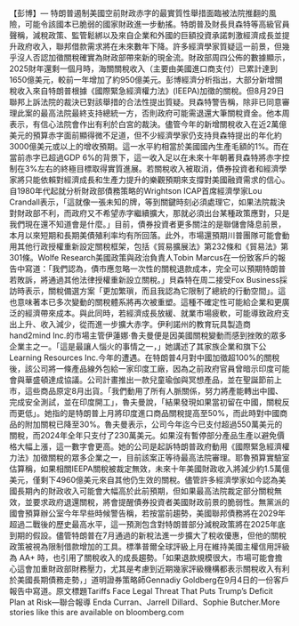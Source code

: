 【彭博】— 特朗普遏制美國空前財政赤字的最實質性舉措面臨被法院推翻的風險，可能令該國本已脆弱的國家財政進一步動搖。特朗普及財長貝森特等高級官員聲稱，減稅政策、監管鬆綁以及來自企業和外國的巨額投資承諾刺激經濟成長並提升政府收入，聯邦借款需求將在未來數年下降。許多經濟學家質疑這一前景，但幾乎沒人否認加徵關稅確實為財政部帶來新的現金流。財政部周四公佈的數據顯示，2025財年還剩一個月時，海關關稅收入（主要由美國進口商支付）已累計達到1650億美元，較前一年增加了約950億美元。彭博經濟分析指出，大部分新增關稅收入來自特朗普根據《國際緊急經濟權力法》(IEEPA)加徵的關稅。但8月29日聯邦上訴法院的裁決已對該舉措的合法性提出質疑。貝森特警告稱，除非已同意審理此案的最高法院最終支持總統一方，否則政府可能需退還大筆關稅資金。他本周表示，有信心法院會作出有利於白宮的裁決。儘管今年的新增關稅收入在近2萬億美元的預算赤字面前顯得微不足道，但不少經濟學家仍支持貝森特提出的年化約3000億美元或以上的增收預期。這一水平約相當於美國國內生產毛額的1%。而在當前赤字已超過GDP 6%的背景下，這一收入足以在未來十年朝著貝森特將赤字控制在3%左右的終極目標取得實質進展。若關稅收入被取消，債券投資者和經濟學家將只能依賴對經濟成長和生產力提升的樂觀預期來支撐對美國融資需求的信心。自1980年代起就分析財政部債務策略的Wrightson ICAP首席經濟學家Lou Crandall表示，「這就像一張未知的牌，等到關鍵時刻必須處理它，如果法院裁決對財政部不利，而政府又不希望赤字繼續擴大，那就必須出台某種政策應對，只是我們現在還不知道會是什麼。」目前，債券投資者更多關注的是聯儲會降息前景，本月以來短期和長期美債殖利率均有所回落。此外，市場還預期川普團隊可能會動用其他行政授權重新設定關稅框架，包括《貿易擴展法》第232條和《貿易法》第301條。Wolfe Research美國政策與政治負責人Tobin Marcus在一份致客戶的報告中寫道：「我們認為，債市應忽略一次性的關稅退款成本，完全可以預期特朗普若敗訴，將通過其他法律授權重新設立關稅。」貝森特在周二接受Fox Business採訪時表示，關稅備選方案「更加繁瑣，而且我認為它限制了總統的行動空間」。這也意味著本已多次變動的關稅體系將再次被重塑。這種不確定性可能給企業和更廣泛的經濟帶來成本。與此同時，若經濟成長放緩、就業市場疲軟，可能導致政府支出上升、收入減少，從而進一步擴大赤字。伊利諾州的教育玩具製造商hand2mind Inc.的市場主管伊蓮娜·魯夫曼便是因美國關稅變動而感到挫敗的眾多企業主之一。「這是最讓人惱火的事情之一，」她講述了其家族企業和旗下公 Learning Resources Inc.今年的遭遇。在特朗普4月對中國加徵超100%的關稅後，該公司將一條產品線外包給一家印度工廠，因為之前政府官員曾暗示印度可能會與華盛頓達成協議。公司計畫推出一款兒童瑜伽與冥想產品，並在聖誕節前上市，這些商品原定8月出貨。「我們動用了所有人脈關係，努力將產能轉出中國、完成安全測試，並在印度開工」，魯夫曼說，「結果發現如果當初留在中國，關稅反而更低」。她指的是特朗普上月將印度進口商品關稅提高至50%，而此時對中國商品的附加關稅已降至30%。魯夫曼表示，公司今年迄今已支付超過550萬美元的關稅，而2024年全年只支付了230萬美元。如果沒有暫停部分產品生產以避免價格大幅上漲，這一數字會更高。她的公司是起訴特朗普政府動用《國際緊急經濟權力法》加徵關稅的眾多企業之一，目前該案正等待最高法院審理。耶魯預算實驗室估算稱，如果相關IEEPA關稅被裁定無效，未來十年美國財政收入將減少約1.5萬億美元，僅剩下4960億美元來自其他仍生效的關稅。儘管許多經濟學家如今認為美國長期內的財政收入可能會大幅高於此前預期，但如果最高法院裁定部分關稅無效，並要求政府退還關稅，將會提醒債券投資者美國財政前景的脆弱性。無黨派的國會預算辦公室今年早些時候警告稱，若按當前趨勢，美國聯邦債務將在2029年超過二戰後的歷史最高水平，這一預測包含對特朗普部分減稅政策將在2025年底到期的假設。儘管特朗普在7月通過的新稅法進一步擴大了稅收優惠，但他的關稅政策被視為限制借款增加的工具。標準普爾全球評級上月在維持美國主權信用評級為 AA+ 時，也引用了關稅收入的成長趨勢。「如果退款規模很大，市場可能會擔心這會加重財政部財務壓力，尤其是考慮到近期幾家評級機構都表示關稅收入有利於美國長期債務走勢，」道明證券策略師Gennadiy Goldberg在9月4日的一份客戶報告中寫道。原文標題Tariffs Face Legal Threat That Puts Trump’s Deficit Plan at Risk—聯合報導 Enda Curran、Jarrell Dillard、Sophie Butcher.More stories like this are available on bloomberg.com